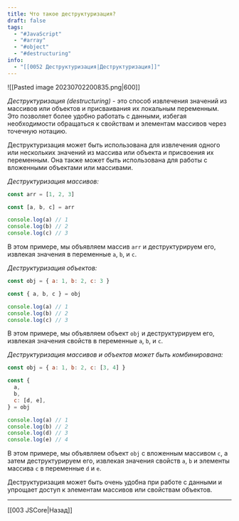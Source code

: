 ```yaml
---
title: Что такое деструктуризация?
draft: false
tags:
  - "#JavaScript"
  - "#array"
  - "#object"
  - "#destructuring"
info:
  - "[[0052 Деструктуризация|Деструктуризация]]"
---
```

![[Pasted image 20230702200835.png|600]]

_Деструктуризация (destructuring)_ - это способ извлечения значений из массивов или объектов и присваивания их локальным переменным. Это позволяет более удобно работать с данными, избегая необходимости обращаться к свойствам и элементам массивов через точечную нотацию.

Деструктуризация может быть использована для извлечения одного или нескольких значений из массива или объекта и присвоения их переменным. Она также может быть использована для работы с вложенными объектами или массивами.

_Деструктуризация массивов:_

```javascript
const arr = [1, 2, 3]

const [a, b, c] = arr

console.log(a) // 1
console.log(b) // 2
console.log(c) // 3
```

В этом примере, мы объявляем массив `arr` и деструктурируем его, извлекая значения в переменные `a`, `b`, и `c`.

_Деструктуризация объектов:_

```javascript
const obj = { a: 1, b: 2, c: 3 }

const { a, b, c } = obj

console.log(a) // 1
console.log(b) // 2
console.log(c) // 3
```

В этом примере, мы объявляем объект `obj` и деструктурируем его, извлекая значения свойств в переменные `a`, `b`, и `c`.

_Деструктуризация массивов и объектов может быть комбинирована:_

```javascript
const obj = { a: 1, b: 2, c: [3, 4] }

const {
  a,
  b,
  c: [d, e],
} = obj

console.log(a) // 1
console.log(b) // 2
console.log(d) // 3
console.log(e) // 4
```

В этом примере, мы объявляем объект `obj` с вложенным массивом `c`, а затем деструктурируем его, извлекая значения свойств `a`, `b` и элементы массива `c` в переменные `d` и `e`.

Деструктуризация может быть очень удобна при работе с данными и упрощает доступ к элементам массивов или свойствам объектов.

---

[[003 JSCore|Назад]]